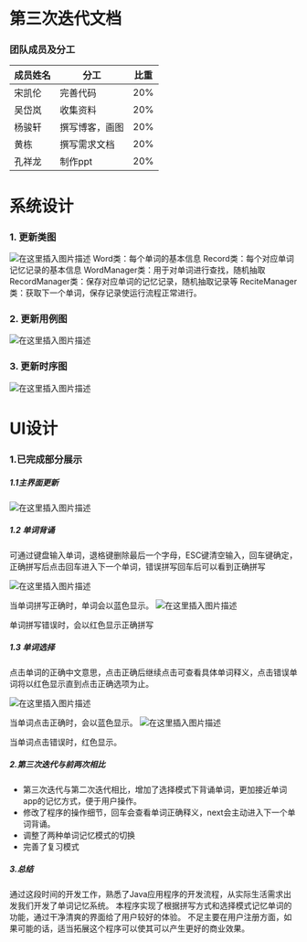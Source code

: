 
# 第三次迭代文档

### 团队成员及分工
成员姓名 | 分工 | 比重
-------- | ------ | --------
宋凯伦  | 完善代码 | 20%
吴岱岚 | 收集资料| 20%
杨骏轩  | 撰写博客，画图 | 20%
黄栋 | 撰写需求文档 | 20%
孔祥龙 | 制作ppt | 20%
# 系统设计
### 1. 更新类图
![在这里插入图片描述](https://github.com/kailunsong/remword/blob/master/source/time1/%E7%B1%BB%E5%9B%BEnew.png)
Word类：每个单词的基本信息
Record类：每个对应单词记忆记录的基本信息
WordManager类：用于对单词进行查找，随机抽取
RecordManager类：保存对应单词的记忆记录，随机抽取记录等
ReciteManager类：获取下一个单词，保存记录使运行流程正常进行。


### 2. 更新用例图
![在这里插入图片描述](https://github.com/kailunsong/remword/blob/master/source/time1/%E7%94%A8%E5%86%B5%E5%9B%BEnew.png)




### 3. 更新时序图
![在这里插入图片描述](https://github.com/kailunsong/remword/blob/master/source/time1/%E9%A1%BA%E5%BA%8F%E5%9B%BEnew.png)

# UI设计
### 1.已完成部分展示
##### 1.1主界面更新
![在这里插入图片描述](https://github.com/kailunsong/remword/blob/master/source/ver/%E4%B8%BB%E7%95%8C%E9%9D%A2.PNG)

 

##### 1.2 单词背诵
可通过键盘输入单词，退格键删除最后一个字母，ESC键清空输入，回车键确定，正确拼写后点击回车进入下一个单词，错误拼写回车后可以看到正确拼写
 
![在这里插入图片描述](https://github.com/kailunsong/remword/blob/master/source/ver/%E9%BB%98%E5%86%99%E6%AD%A3%E7%A1%AE.PNG)

 当单词拼写正确时，单词会以蓝色显示。
![在这里插入图片描述](https://github.com/kailunsong/remword/blob/master/source/ver/%E9%BB%98%E5%86%99%E9%94%99%E8%AF%AF.PNG)
 
 单词拼写错误时，会以红色显示正确拼写


##### 1.3 单词选择
点击单词的正确中文意思，点击正确后继续点击可查看具体单词释义，点击错误单词将以红色显示直到点击正确选项为止。
 
![在这里插入图片描述](https://github.com/kailunsong/remword/blob/master/source/ver/%E9%80%89%E6%8B%A9%E6%A8%A1%E5%BC%8F%E5%AF%B9.PNG)

 当单词点击正确时，会以蓝色显示。
![在这里插入图片描述](https://github.com/kailunsong/remword/blob/master/source/ver/%E9%80%89%E6%8B%A9%E6%A8%A1%E5%BC%8F%E9%94%99.PNG)

 当单词点击错误时，红色显示。


##### 2.第三次迭代与前两次相比
+ 第三次迭代与第二次迭代相比，增加了选择模式下背诵单词，更加接近单词app的记忆方式，便于用户操作。
+ 修改了程序的操作细节，回车会查看单词正确释义，next会主动进入下一个单词背诵。
+ 调整了两种单词记忆模式的切换
+ 完善了复习模式



##### 3.总结
通过这段时间的开发工作，熟悉了Java应用程序的开发流程，从实际生活需求出发我们开发了单词记忆系统。
本程序实现了根据拼写方式和选择模式记忆单词的功能，通过干净清爽的界面给了用户较好的体验。
不足主要在用户注册方面，如果可能的话，适当拓展这个程序可以使其可以产生更好的商业效果。

